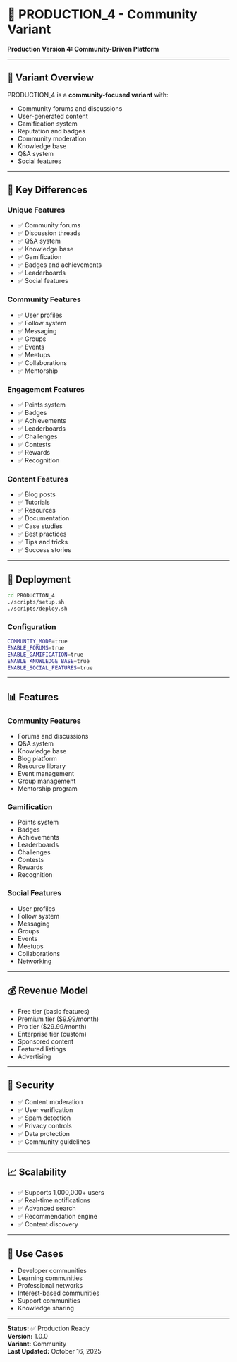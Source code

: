 # 👥 PRODUCTION_4 - Community Variant

**Production Version 4: Community-Driven Platform**

---

## 🎯 Variant Overview

PRODUCTION_4 is a **community-focused variant** with:
- Community forums and discussions
- User-generated content
- Gamification system
- Reputation and badges
- Community moderation
- Knowledge base
- Q&A system
- Social features

---

## 🔄 Key Differences

### Unique Features
- ✅ Community forums
- ✅ Discussion threads
- ✅ Q&A system
- ✅ Knowledge base
- ✅ Gamification
- ✅ Badges and achievements
- ✅ Leaderboards
- ✅ Social features

### Community Features
- ✅ User profiles
- ✅ Follow system
- ✅ Messaging
- ✅ Groups
- ✅ Events
- ✅ Meetups
- ✅ Collaborations
- ✅ Mentorship

### Engagement Features
- ✅ Points system
- ✅ Badges
- ✅ Achievements
- ✅ Leaderboards
- ✅ Challenges
- ✅ Contests
- ✅ Rewards
- ✅ Recognition

### Content Features
- ✅ Blog posts
- ✅ Tutorials
- ✅ Resources
- ✅ Documentation
- ✅ Case studies
- ✅ Best practices
- ✅ Tips and tricks
- ✅ Success stories

---

## 🚀 Deployment

```bash
cd PRODUCTION_4
./scripts/setup.sh
./scripts/deploy.sh
```

### Configuration
```bash
COMMUNITY_MODE=true
ENABLE_FORUMS=true
ENABLE_GAMIFICATION=true
ENABLE_KNOWLEDGE_BASE=true
ENABLE_SOCIAL_FEATURES=true
```

---

## 📊 Features

### Community Features
- Forums and discussions
- Q&A system
- Knowledge base
- Blog platform
- Resource library
- Event management
- Group management
- Mentorship program

### Gamification
- Points system
- Badges
- Achievements
- Leaderboards
- Challenges
- Contests
- Rewards
- Recognition

### Social Features
- User profiles
- Follow system
- Messaging
- Groups
- Events
- Meetups
- Collaborations
- Networking

---

## 💰 Revenue Model

- Free tier (basic features)
- Premium tier ($9.99/month)
- Pro tier ($29.99/month)
- Enterprise tier (custom)
- Sponsored content
- Featured listings
- Advertising

---

## 🔐 Security

- ✅ Content moderation
- ✅ User verification
- ✅ Spam detection
- ✅ Privacy controls
- ✅ Data protection
- ✅ Community guidelines

---

## 📈 Scalability

- ✅ Supports 1,000,000+ users
- ✅ Real-time notifications
- ✅ Advanced search
- ✅ Recommendation engine
- ✅ Content discovery

---

## 🎯 Use Cases

- Developer communities
- Learning communities
- Professional networks
- Interest-based communities
- Support communities
- Knowledge sharing

---

**Status:** ✅ Production Ready  
**Version:** 1.0.0  
**Variant:** Community  
**Last Updated:** October 16, 2025

